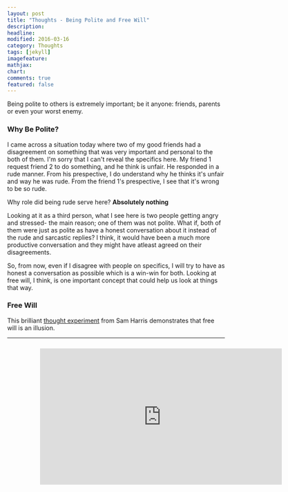```yaml
---
layout: post
title: "Thoughts - Being Polite and Free Will"
description: 
headline: 
modified: 2016-03-16
category: Thoughts
tags: [jekyll]
imagefeature: 
mathjax: 
chart: 
comments: true
featured: false
---
```


Being polite to others is extremely important; be it anyone: friends, parents or even your worst enemy. 

### Why Be Polite?

I came across a situation today where two of my good friends had a disagreement on something that was very important and personal to the both of them. I'm sorry that I can't reveal the specifics here. My friend 1 request friend 2 to do something, and he think is unfair. He responded in a rude manner. From his prespective, I do understand why he thinks it's unfair and way he was rude. From the friend 1's prespective, I see that it's wrong to be so rude.

Why role did being rude serve here? **Absolutely nothing**

Looking at it as a third person, what I see here is two people getting angry and stressed- the main reason; one of them was not polite. What if, both of them were just as polite as have a honest conversation about it instead of the rude and sarcastic replies? I think, it would have been a much more productive conversation and they might have atleast agreed on their disagreements.

So, from now, even if I disagree with people on specifics, I will try to have as honest a conversation as possible which is a win-win for both. Looking at free will, I think, is one important concept that could help us look at things that way.

### Free Will

This brilliant [thought experiment](https://www.youtube.com/watch?v=t5ebjk319Wg) from Sam Harris demonstrates that free will is an illusion. 

-----
<div style="height:100%;width:100%;text-align:center;padding: 2% 15% 2% 15%;">
  <iframe width="560" height="315" src="https://www.youtube.com/embed/t5ebjk319Wg" frameborder="0" allowfullscreen></iframe>
</div>
-----

Let us do a similar experiment now. Take your own time to do it.

**Think of a movie, and as you do, try to pay attention to see what this conscious process is like.**

##### Part 1

* There are many movies whose names are known to you, but just did not occur in your mind. **Were you free to choose that did not occur you to choose?**
* Let's take the movie **Gone Girl**. You know this movie, but you just did not choose it- the reason: there were many movies popping up due to some unconscious processes in your brain and **Gone Girl** was just not one of them. Did you have conscious control over the movies that were coming in? No! So, were you free to choose **Gone Girl**? No! You were just a receiver of the movies that were popping up from somewhere.

##### Part 2

* People can now argue saying, "Well, but I was free to choose one from the movies that popped up, I have free will." Here's why that's wrong.
* Look closely. Do you know why you picked what you picked? You might have some story to tell about it; but many psychology experimentshow that these stories are almost always wrong. It's something else that has driven you to take the decision. 
* Even if your story was correct, you can't explain why that specific story was processed in your brain but not something else. It's a result of an unconscious process that you have no control over.

Hence, free will is an illusion! We don't know what we are going to think or feel next.

### How To Perceive People?

Now, if applying this concept to people. Here's how we should look at them: *People are a result of the way the neurons are connected in the brain. These connections depend upon- past experiences, randomness, genetics, etc., They are just organic molecules in an organised pattern.* 

We punish murderers because all of us are better off that way. This helps look at people differently. We are pushnishing them because the rest of us are better off that way; not because they deserve the punishment.

Similary, we have to be polite to everyone because they are just like anyone of us- organiz molecules connected in a specific pattern.

References:
* Sam Harris talk on "Free Will"
